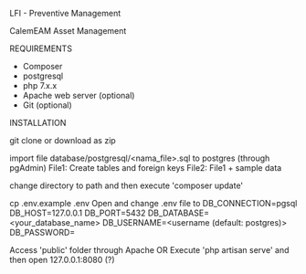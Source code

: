 LFI - Preventive Management

CalemEAM Asset Management

REQUIREMENTS

- Composer
- postgresql
- php 7.x.x
- Apache web server (optional)
- Git (optional)

INSTALLATION

git clone
or download as zip

import file database/postgresql/<nama_file>.sql to postgres (through pgAdmin)
File1: Create tables and foreign keys
File2: File1 + sample data

change directory to path and then execute 'composer update'

cp .env.example .env
Open and change .env file to
DB_CONNECTION=pgsql
DB_HOST=127.0.0.1
DB_PORT=5432
DB_DATABASE=<your_database_name>
DB_USERNAME=<username (default: postgres)>
DB_PASSWORD=<password>

Access 'public' folder through Apache
OR
Execute 'php artisan serve' and then open 127.0.0.1:8080 (?)
